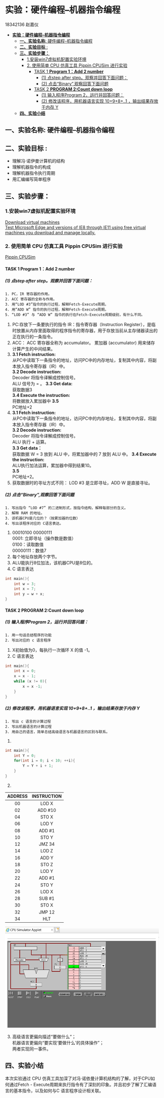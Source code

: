 # **实验：硬件编程–机器指令编程**
18342136 赵嘉仪  
<!-- TOC -->

- [**实验：硬件编程–机器指令编程**](#实验硬件编程机器指令编程)
    - [**一、实验名称**: 硬件编程–机器指令编程](#一实验名称-硬件编程机器指令编程)
    - [**二、实验目标** :](#二实验目标-)
    - [**三、实验步骤：**](#三实验步骤)
        - [1.安装win7虚拟机配置实验环境](#1安装win7虚拟机配置实验环境)
        - [2. 使用简单 CPU 仿真工具 Pippin CPUSim 进行实验](#2-使用简单-cpu-仿真工具-pippin-cpusim-进行实验)
            - [TASK 1 **Program 1：Add 2 number**](#task-1-program-1add-2-number)
                - [(1) 点step after step。观察并回答下面问题：](#1-点step-after-step观察并回答下面问题)
                - [(2) 点击“Binary”,观察回答下面问题](#2-点击binary观察回答下面问题)
            - [TASK 2 **PROGRAM 2:Count down loop**](#task-2-program-2count-down-loop)
                - [(1) 输入程序Program 2，运行并回答问题：](#1-输入程序program-2运行并回答问题)
                - [(2) 修改该程序，用机器语言实现 10+9+8+..1 ，输出结果存放于内存 Y](#2-修改该程序用机器语言实现-10981-输出结果存放于内存-y)
    - [**四、实验小结**](#四实验小结)

<!-- /TOC -->
## **一、实验名称**: 硬件编程–机器指令编程   
## **二、实验目标** :
* 理解冯·诺伊曼计算机的结构
* 理解机器指令的构成
* 理解机器指令执行周期
* 用汇编编写简单程序
## **三、实验步骤：**
### 1.安装win7虚拟机配置实验环境
[Download virtual machines  
Test Microsoft Edge and versions of IE8 through IE11 using free virtual machines you download and manage locally.](https://developer.microsoft.com/en-us/microsoft-edge/tools/vms/)

### 2. 使用简单 CPU 仿真工具 Pippin CPUSim 进行实验
[Pippin CPUSim](http://www.science.smith.edu/~jcardell/Courses/CSC103/CPUsim/cpusim.html)

#### TASK 1 **Program 1：Add 2 number**  
##### (1) 点step after step。观察并回答下面问题：  
    1. PC，IR 寄存器的作用。  
    2. ACC 寄存器的全称与作用。  
    3. 用“LOD #3”指令的执行过程，解释Fetch-Execute周期。  
    4. 用“ADD W” 指令的执行过程，解释Fetch-Execute周期。  
    5. “LOD #3” 与 “ADD W” 指令的执行在Fetch-Execute周期级别，有什么不同。


1. PC:存放下一条要执行的指令
IR：指令寄存器（Instruction Register），是临时放置从内存里面取得的程序指令的寄存器，用于存放当前从主存储器读出的正在执行的一条指令。
2. ACC：
ACC 寄存器全称为 accumulator。
累加器 (accumulator) 用来储存计算产生的中间结果。
3. 
    **3.1 Fetch instruction:**   
从PC中读取下一条指令的地址，访问PC中的内存地址，复制其中内容，将副本放入指令寄存器（IR）中。  
**3.2 Decode instruction:**   
Decoder 将指令译解成控制信号。  
ALU 信号为 = 。
**3.3 Get data:**  
获取数据3    
**3.4 Execute the instruction:**  
将数据放入累加器中
**3.5**  
 PC地址+2  
4. 
    **3.1 Fetch instruction:**  
从PC中读取下一条指令的地址，访问PC中的内存地址，复制其中内容，将副本放入指令寄存器（IR）中。  
**3.2 Decode instruction:**  
Decoder 将指令译解成控制信号。  
ALU 执行 + 运算。  
**3.3 Get data：**  
获取数据 W = 3 放到 ALU 中，将累加器中的 7 放到 ALU 中。
**3.4 Execute the instruction:**  
ALU执行加法运算，累加器中得到结果10。   
**3.5**  
 PC地址+2。  
5. 获取数据时的寻址方式不同： LOD #3 是立即寻址，ADD W 是直接寻址。  

##### (2) 点击“Binary”,观察回答下面问题  
    1. 写出指令 “LOD #7” 的二进制形式，按指令结构，解释每部分的含义。
    2. 解释 RAM 的地址。
    3. 该机器CPU是几位的？（按累加器的位数）
    4. 写出该程序对应的 C语言表达。

1. 00010100 00000111  
0001: 立即寻址（操作数是数值）  
0100：读取数值  
00000111：数值7  
2. 每个地址存放两个字节。
3. ALU能执行8位加法，该机器CPU是8位的。
4. C 语言表达
```c
int main(){
    int w = 3;
    int x = 7;
    int y = w + x;
}
```

#### TASK 2 **PROGRAM 2:Count down loop** 
##### (1) 输入程序Program 2，运行并回答问题：
    1. 用一句话总结程序的功能
    2. 写出对应的 c 语言程序

1. X初始值为0，每执行一次循环 X 的值 -1。
2. C 语言表达
```c
int main(){
    int x = 0;
    x = x - 1;
    while (x != 0){
        x = x -1;
    }
}
```

##### (2) 修改该程序，用机器语言实现 10+9+8+..1 ，输出结果存放于内存 Y
    1. 写出 c 语言的计算过程
    2. 写出机器语言的计算过程
    3. 用自己的语言，简单总结高级语言与机器语言的区别与联系。

1. 
```c
int main(){
    int Y = 0;
    for(int i = 0; i < 10; ++i){
        Y = Y + i + 1;
    }
}
```

2. 
|ADDRESS|INSTRUCTION|
|:-:|:-:|
|00|LOD X|
|02|ADD #10|
|04|STO X|
|06|LOD Y|
|08|ADD #1|
|10|STO Y|
|12|JMZ 34|
|14|LOD Z|
|16|ADD Y|
|18|STO Z|
|20|LOD Y|
|22|ADD #1|
|24|STO Y|
|26|LOD X|
|28|SUB #1|
|30|STO X|
|32|JMP 12|
|34|HLT|


![](images\lab07-task2.png)

3. 高级语言更偏向描述“要做什么“；  
机器语言更偏向“要实现‘要做什么’的具体操作”；  
两者实现同一事件。



## **四、实验小结**
本次实验通过
CPU 仿真工具加深了对冯·诺依曼计算机结构的了解，对于CPU如何通过Fetch - Execute周期来执行指令有了深刻的印象。并且初步了解了汇编语言的基本指令，以及如何与C 语言程序设计相关联。